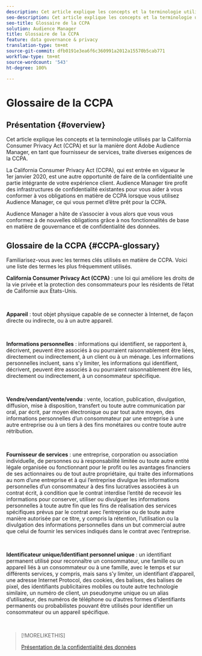 ```yaml
---
description: Cet article explique les concepts et la terminologie utilisés par la California Consumer Privacy Act (CCPA) et sur la manière dont Adobe Audience Manager traite diverses exigences de la CCPA.
seo-description: Cet article explique les concepts et la terminologie utilisés par la California Consumer Privacy Act (CCPA) et sur la manière dont Adobe Audience Manager traite diverses exigences de la CCPA.
seo-title: Glossaire de la CCPA
solution: Audience Manager
title: Glossaire de la CCPA
feature: data governance & privacy
translation-type: tm+mt
source-git-commit: dfb0191e3ea6f6c360991a2012a15570b5cab771
workflow-type: tm+mt
source-wordcount: '543'
ht-degree: 100%

---
```



# Glossaire de la CCPA

## Présentation {#overview}

Cet article explique les concepts et la terminologie utilisés par la California Consumer Privacy Act (CCPA) et sur la manière dont Adobe Audience Manager, en tant que fournisseur de services, traite diverses exigences de la CCPA.

La California Consumer Privacy Act (CCPA), qui est entrée en vigueur le 1er janvier 2020, est une autre opportunité de faire de la confidentialité une partie intégrante de votre expérience client. Audience Manager tire profit des infrastructures de confidentialité existantes pour vous aider à vous conformer à vos obligations en matière de CCPA lorsque vous utilisez Audience Manager, ce qui vous permet d’être prêt pour la CCPA.

Audience Manager a hâte de s’associer à vous alors que vous vous conformez à de nouvelles obligations grâce à nos fonctionnalités de base en matière de gouvernance et de confidentialité des données.

## Glossaire de la CCPA {#CCPA-glossary}

Familiarisez-vous avec les termes clés utilisés en matière de CCPA. Voici une liste des termes les plus fréquemment utilisés.

**California Consumer Privacy Act (CCPA)** : une loi qui améliore les droits de la vie privée et la protection des consommateurs pour les résidents de l’état de Californie aux États-Unis.

 

**Appareil** : tout objet physique capable de se connecter à Internet, de façon directe ou indirecte, ou à un autre appareil.

 

**Informations personnelles** : informations qui identifient, se rapportent à, décrivent, peuvent être associés à ou pourraient raisonnablement être liées, directement ou indirectement, à un client ou à un ménage. Les informations personnelles incluent, sans s’y limiter, les informations qui identifient, décrivent, peuvent être associés à ou pourraient raisonnablement être liés, directement ou indirectement, à un consommateur spécifique.

 

**Vendre/vendant/vente/vendu** : vente, location, publication, divulgation, diffusion, mise à disposition, transfert ou toute autre communication par oral, par écrit, par moyen électronique ou par tout autre moyen, des informations personnelles d’un consommateur par une entreprise à une autre entreprise ou à un tiers à des fins monétaires ou contre toute autre rétribution.

 

**Fournisseur de services** : une entreprise, corporation ou association individuelle, de personnes ou à responsabilité limitée ou toute autre entité légale organisée ou fonctionnant pour le profit ou les avantages financiers de ses actionnaires ou de tout autre propriétaire, qui traite des informations au nom d’une entreprise et à qui l’entreprise divulgue les informations personnelles d’un consommateur à des fins lucratives associées à un contrat écrit, à condition que le contrat interdise l’entité de recevoir les informations pour conserver, utiliser ou divulguer les informations personnelles à toute autre fin que les fins de réalisation des services spécifiques prévus par le contrat avec l’entreprise ou de toute autre manière autorisée par ce titre, y compris la rétention, l’utilisation ou la divulgation des informations personnelles dans un but commercial autre que celui de fournir les services indiqués dans le contrat avec l’entreprise.

 

**Identificateur unique/Identifiant personnel unique** : un identifiant permanent utilisé pour reconnaître un consommateur, une famille ou un appareil liés à un consommateur ou à une famille, avec le temps et sur différents services, y compris, mais sans s’y limiter, un identifiant d’appareil, une adresse Internet Protocol, des cookies, des balises, des balises de pixel, des identifiants publicitaires mobiles ou toute autre technologie similaire, un numéro de client, un pseudonyme unique ou un alias d’utilisateur, des numéros de téléphone ou d’autres formes d’identifiants permanents ou probabilistes pouvant être utilisés pour identifier un consommateur ou un appareil spécifique.

 

>[!MORELIKETHIS]
>
>[Présentation de la confidentialité des données](/help/using/overview/data-security-and-privacy/data-privacy.md)

